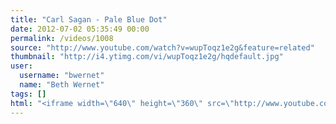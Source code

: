 ```yaml
---
title: "Carl Sagan - Pale Blue Dot"
date: 2012-07-02 05:35:49 00:00
permalink: /videos/1008
source: "http://www.youtube.com/watch?v=wupToqz1e2g&feature=related"
thumbnail: "http://i4.ytimg.com/vi/wupToqz1e2g/hqdefault.jpg"
user:
  username: "bwernet"
  name: "Beth Wernet"
tags: []
html: "<iframe width=\"640\" height=\"360\" src=\"http://www.youtube.com/embed/wupToqz1e2g?wmode=transparent&fs=1&feature=oembed\" frameborder=\"0\" allowfullscreen></iframe>"
---
```


